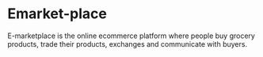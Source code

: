 # Emarket-place
E-marketplace is the online ecommerce platform where people buy grocery products, trade their products, exchanges and communicate with buyers.
